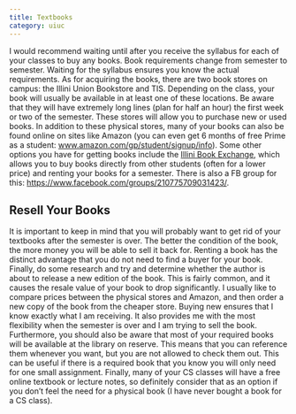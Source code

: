 ```yaml
--- 
title: Textbooks
category: uiuc
---
```


I would recommend waiting until after you receive the syllabus 
for each of your classes to buy any books. Book requirements 
change from semester to semester. Waiting for the syllabus 
ensures you know the actual requirements. As for acquiring the books, 
there are two book stores on campus: the Illini Union Bookstore and TIS. 
Depending on the class, your book will usually be available in at 
least one of these locations. Be aware that they will have extremely 
long lines (plan for half an hour) the first week or two of the semester. 
These stores will allow you to purchase new or used books. In addition 
to these physical stores, many of your books can also be found online 
on sites like Amazon (you can even get 6 months of free Prime as a student:
www.amazon.com/gp/student/signup/info). Some other options you have for 
getting books include the [Illini Book Exchange](http://www.illinibookexchange.com/), 
which allows you to buy books directly from other students (often for a lower 
price) and renting your books for a semester. There is also a FB group for 
this: https://www.facebook.com/groups/210775709031423/. 

## Resell Your Books 
It is important to keep in mind that you will probably want to get rid of 
your textbooks after the semester is over. The better the condition of the book,
the more money you will be able to sell it back for. Renting a book has the
distinct advantage that you do not need to find a buyer for your book. 
Finally, do some research and try and determine whether the author is 
about to release a new edition of the book. This is fairly common, and 
it causes the resale value of your book to drop significantly.
I usually like to compare prices between the physical stores and Amazon, 
and then order a new copy of the book from the cheaper store. Buying new
ensures that I know exactly what I am receiving. It also provides me with 
the most flexibility when the semester is over and I am trying to sell the book.
Furthermore, you should also be aware that most of your required books will 
be available at the library on reserve. This means that you can reference 
them whenever you want, but you are not allowed to check them out. This can 
be useful if there is a required book that you know you will only need for 
one small assignment. Finally, many of your CS classes will have a free 
online textbook or lecture notes, so definitely consider that as an option 
if you don’t feel the need for a physical book (I have never bought a book for a CS class).
